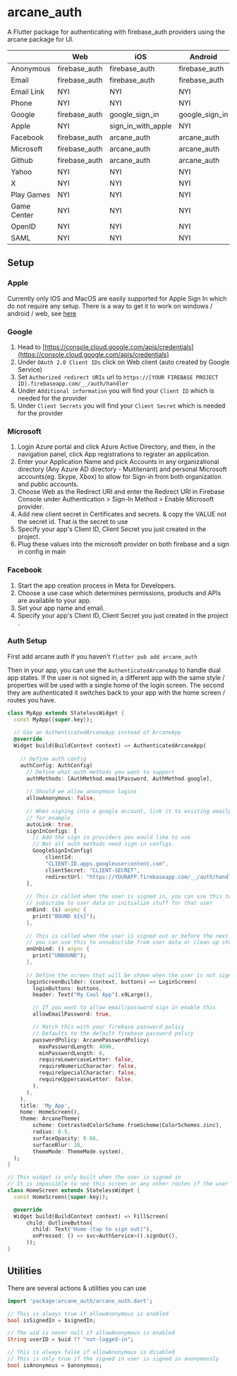 # arcane_auth

A Flutter package for authenticating with firebase_auth providers using the arcane package for UI.
 
|             | Web           | iOS                | Android        | MacOS              | Windows       |
|-------------|---------------|--------------------|----------------|--------------------|---------------|
| Anonymous   | firebase_auth | firebase_auth      | firebase_auth  | firebase_auth      | firebase_auth |
| Email       | firebase_auth | firebase_auth      | firebase_auth  | firebase_auth      | firebase_auth |
| Email Link  | NYI           | NYI                | NYI            | NYI                | NYI           |
| Phone       | NYI           | NYI                | NYI            | NYI                | NYI           |
| Google      | firebase_auth | google_sign_in     | google_sign_in | google_sign_in     | arcane_auth   |
| Apple       | NYI           | sign_in_with_apple | NYI            | sign_in_with_apple | NYI           |
| Facebook    | firebase_auth | arcane_auth        | arcane_auth    | arcane_auth        | arcane_auth   |
| Microsoft   | firebase_auth | arcane_auth        | arcane_auth    | arcane_auth        | arcane_auth   |
| Github      | firebase_auth | arcane_auth        | arcane_auth    | arcane_auth        | arcane_auth   |
| Yahoo       | NYI           | NYI                | NYI            | NYI                | NYI           |
| X           | NYI           | NYI                | NYI            | NYI                | NYI           |
| Play Games  | NYI           | NYI                | NYI            | NYI                | NYI           |
| Game Center | NYI           | NYI                | NYI            | NYI                | NYI           |
| OpenID      | NYI           | NYI                | NYI            | NYI                | NYI           |
| SAML        | NYI           | NYI                | NYI            | NYI                | NYI           |

## Setup

### Apple
Currently only IOS and MacOS are easily supported for Apple Sign In which do not require any setup. There is a way to get it to work on windows / android / web, see [here](https://pub.dev/packages/social_sign_in#sign-in-with-apple)

### Google
1. Head to [https://console.cloud.google.com/apis/credentials](https://console.cloud.google.com/apis/credentials)
2. Under `OAuth 2.0 Client IDs` click on Web client (auto created by Google Service)
3. Set `Authorized redirect URIs` url to `https://[YOUR FIREBASE PROJECT ID].firebaseapp.com/__/auth/handler`
4. Under `Additional information` you will find your `Client ID` which is needed for the provider
5. Under `Client Secrets` you will find your `Client Secret` which is needed for the provider

### Microsoft
1. Login Azure portal and click Azure Active Directory, and then, in the navigation panel, click App registrations to register an application.
2. Enter your Application Name and pick Accounts in any organizational directory (Any Azure AD directory - Multitenant) and personal Microsoft accounts(eg. Skype, Xbox) to allow for Sign-in from both organization and public accounts.
3. Choose Web as the Redirect URI and enter the Redirect URI in Firebase Console under Authentication > Sign-In Method > Enable Microsoft provider.
4. Add new client secret in Certificates and secrets. & copy the VALUE not the secret id. That is the secret to use
5. Specify your app's Client ID, Client Secret you just created in the project.
6. Plug these values into the microsoft provider on both firebase and a sign in config in main

### Facebook
1. Start the app creation process in Meta for Developers.
2. Choose a use case which determines permissions, products and APIs are available to your app.
3. Set your app name and email.
4. Specify your app's Client ID, Client Secret you just created in the project .

### Auth Setup

First add arcane auth if you haven't `flutter pub add arcane_auth`

Then in your app, you can use the `AuthenticatedArcaneApp` to handle dual app states. 
If the user is not signed in, a different app with the same style / properties will be used
with a single home of the login screen. The second they are authenticated it switches back
to your app with the home screen / routes you have.

```dart
class MyApp extends StatelessWidget {
  const MyApp({super.key});
  
  // Use an AuthenticatedArcaneApp instead of ArcaneApp
  @override
  Widget build(BuildContext context) => AuthenticatedArcaneApp(
    
    // Define auth config
    authConfig: AuthConfig(
      // Define what auth methods you want to support
      authMethods: [AuthMethod.emailPassword, AuthMethod.google],
      
      // Should we allow anonymous logins
      allowAnonymous: false,
      
      // When signing into a google account, link it to existing emailpass account
      // for example.
      autoLink: true,
      signInConfigs: [
        // Add the sign in providers you would like to use
        // Not all auth methods need sign in configs.
        GoogleSignInConfig(
            clientId:
            "CLIENT-ID.apps.googleusercontent.com",
            clientSecret: "CLIENT-SECRET",
            redirectUrl: "https://YOURAPP.firebaseapp.com/__/auth/handler")
      ],
    
      // This is called when the user is signed in, you can use this to 
      // subscribe to user data or initialize stuff for that user
      onBind: (s) async {
        print("BOUND ${s}");
      },
    
      // This is called when the user is signed out or before the next sign in
      // you can use this to unsubscribe from user data or clean up stuff
      onUnbind: () async {
        print("UNBOUND");
      },
      
      // Define the screen that will be shown when the user is not signed in
      loginScreenBuilder: (context, buttons) => LoginScreen(
        loginButtons: buttons,
        header: Text("My Cool App").x9Large(),

        // If you want to allow email/password sign in enable this
        allowEmailPassword: true,

        // Match this with your firebase password policy 
        // Defaults to the default firebase password policy
        passwordPolicy: ArcanePasswordPolicy(
          maxPasswordLength: 4096,
          minPasswordLength: 6,
          requireLowercaseLetter: false,
          requireNumericCharacter: false,
          requireSpecialCharacter: false,
          requireUppercaseLetter: false,
        ),
      ),
    ),
    title: 'My App',
    home: HomeScreen(),
    theme: ArcaneTheme(
        scheme: ContrastedColorScheme.fromScheme(ColorSchemes.zinc),
        radius: 0.5,
        surfaceOpacity: 0.66,
        surfaceBlur: 18,
        themeMode: ThemeMode.system),
  );
}

// This widget is only built when the user is signed in
// It is impossible to see this screen or any other routes if the user is not signed in
class HomeScreen extends StatelessWidget {
  const HomeScreen({super.key});

  @override
  Widget build(BuildContext context) => FillScreen(
      child: OutlineButton(
        child: Text("Home (tap to sign out)"),
        onPressed: () => svc<AuthService>().signOut(),
      ));
}

```

## Utilities

There are several actions & utilities you can use

```dart
import 'package:arcane_auth/arcane_auth.dart';

// This is always true if allowAnonymous is enabled
bool isSignedIn = $signedIn;

// The uid is never null if allowAnonymous is enabled
String userID = $uid ?? "not-logged-in";

// This is always false if allowAnonymous is disabled
// This is only true if the signed in user is signed in anonymously
bool isAnonymous = $anonymous;
```